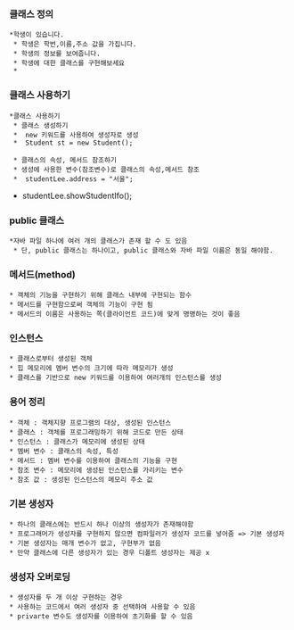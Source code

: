 ### 클래스 정의 
	*학생이 있습니다.
	 * 학생은 학번,이름,주소 값을 가집니다.
	 * 학생의 정보를 보여줍니다.
	 * 학생에 대한 클래스를 구현해보세요
	 * 
### 클래스 사용하기
	*클래스 사용하기 
	 * 클래스 생성하기
	 *  new 키워드를 사용하여 생성자로 생성
	 *	Student st = new Student();
	 
	 * 클래스의 속성, 메서드 참조하기
	 * 생성에 사용한 변수(참조변수)로 클래스의 속성,메서드 참조
	 * 	studentLee.address = "서울";
		
   * studentLee.showStudentIfo();
		
	 
### public 클래스
	*자바 파일 하나에 여러 개의 클래스가 존재 할 수 도 있음
	 * 단, public 클래스는 하나이고, public 클래스와 자바 파일 이름은 동일 해야함.
### 메서드(method)
	* 객체의 기능을 구현하기 위해 클래스 내부에 구현되는 함수
	* 메서드를 구현함으로써 객체의 기능이 구현 됨
	* 메서드의 이름은 사용하는 쪽(클라이언트 코드)에 맞게 명명하는 것이 좋음

### 인스턴스
	* 클래스로부터 생성된 객체
	* 힙 메모리에 멤버 변수의 크기에 따라 메모리가 생성
	* 클래스를 기반으로 new 키워드를 이용하여 여러개의 인스턴스를 생성
### 용어 정리
	* 객체 : 객체지향 프로그램의 대상, 생성된 인스턴스
	* 클래스 : 객체를 프로그래밍하기 위해 코드로 만든 상태
	* 인스턴스 : 클래스가 메모리에 생성된 상태
	* 멤버 변수 : 클래스의 속성, 특성
	* 메서드 : 멤버 변수를 이용하여 클래스의 기능을 구현
	* 참조 변수 : 메모리에 생성된 인스턴스를 가리키는 변수
	* 참조 값 : 생성된 인스턴스의 메모리 주소 값
### 기본 생성자
	* 하나의 클래스에는 반드시 하나 이상의 생성자가 존재해야함
	* 프로그래머가 생성자를 구현하지 않으면 컴파일러가 생성자 코드를 넣어줌 => 기본 생성자
	* 기본 생성자는 매개 변수가 없고, 구현부가 없음
	* 만약 클래스에 다른 생성자가 있는 경우 디폴트 생성자는 제공 x
### 생성자 오버로딩
	* 생성자를 두 개 이상 구현하는 경우
	* 사용하는 코드에서 여러 생성자 중 선택하여 사용할 수 있음
	* privarte 변수도 생성자를 이용하여 초기화를 할 수 있음
	
